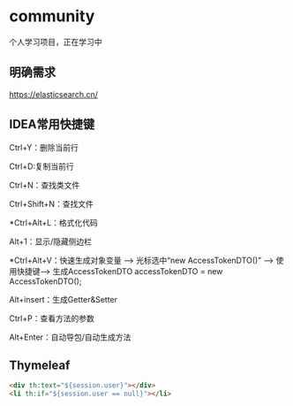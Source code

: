 # community

个人学习项目，正在学习中

## 明确需求

https://elasticsearch.cn/

## IDEA常用快捷键

Ctrl+Y：删除当前行

Ctrl+D:复制当前行

Ctrl+N：查找类文件

Ctrl+Shift+N：查找文件

*Ctrl+Alt+L：格式化代码

Alt+1：显示/隐藏侧边栏

*Ctrl+Alt+V：快速生成对象变量 -->
光标选中“new AccessTokenDTO()” --> 使用快捷键--> 生成AccessTokenDTO accessTokenDTO = new AccessTokenDTO();

Alt+insert：生成Getter&Setter

Ctrl+P：查看方法的参数

Alt+Enter：自动导包/自动生成方法

## Thymeleaf

```html
<div th:text="${session.user}"></div>
<li th:if="${session.user == null}"></li>
```